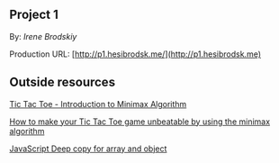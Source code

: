 ## Project 1

By: *Irene Brodskiy*

Production URL: [http://p1.hesibrodsk.me/](http://p1.hesibrodsk.me)

## Outside resources

[Tic Tac Toe - Introduction to Minimax Algorithm](https://towardsdatascience.com/tic-tac-toe-creating-unbeatable-ai-with-minimax-algorithm-8af9e52c1e7d)

[How to make your Tic Tac Toe game unbeatable by using the minimax algorithm](https://www.freecodecamp.org/news/how-to-make-your-tic-tac-toe-game-unbeatable-by-using-the-minimax-algorithm-9d690bad4b37/)

[JavaScript Deep copy for array and object](https://medium.com/@gamshan001/javascript-deep-copy-for-array-and-object-97e3d4bc401a)

